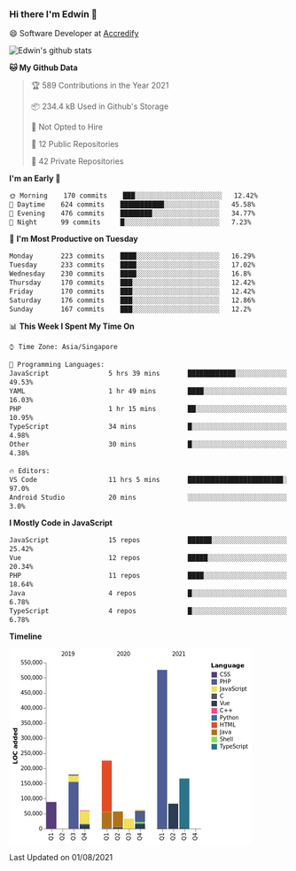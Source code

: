 ### Hi there I'm Edwin 👋


😄 Software Developer at [Accredify](https://accredify.io/)


![Edwin's github stats](https://github-readme-stats.vercel.app/api?username=edwinkkh&show_icons=true&count_private=true) 


<!--START_SECTION:waka-->
**🐱 My Github Data** 

> 🏆 589 Contributions in the Year 2021
 > 
> 📦 234.4 kB Used in Github's Storage 
 > 
> 🚫 Not Opted to Hire
 > 
> 📜 12 Public Repositories 
 > 
> 🔑 42 Private Repositories  
 > 
**I'm an Early 🐤** 

```text
🌞 Morning    170 commits    ███░░░░░░░░░░░░░░░░░░░░░░   12.42% 
🌆 Daytime    624 commits    ███████████░░░░░░░░░░░░░░   45.58% 
🌃 Evening    476 commits    ████████░░░░░░░░░░░░░░░░░   34.77% 
🌙 Night      99 commits     █░░░░░░░░░░░░░░░░░░░░░░░░   7.23%

```
📅 **I'm Most Productive on Tuesday** 

```text
Monday       223 commits    ████░░░░░░░░░░░░░░░░░░░░░   16.29% 
Tuesday      233 commits    ████░░░░░░░░░░░░░░░░░░░░░   17.02% 
Wednesday    230 commits    ████░░░░░░░░░░░░░░░░░░░░░   16.8% 
Thursday     170 commits    ███░░░░░░░░░░░░░░░░░░░░░░   12.42% 
Friday       170 commits    ███░░░░░░░░░░░░░░░░░░░░░░   12.42% 
Saturday     176 commits    ███░░░░░░░░░░░░░░░░░░░░░░   12.86% 
Sunday       167 commits    ███░░░░░░░░░░░░░░░░░░░░░░   12.2%

```


📊 **This Week I Spent My Time On** 

```text
⌚︎ Time Zone: Asia/Singapore

💬 Programming Languages: 
JavaScript               5 hrs 39 mins       ████████████░░░░░░░░░░░░░   49.53% 
YAML                     1 hr 49 mins        ████░░░░░░░░░░░░░░░░░░░░░   16.03% 
PHP                      1 hr 15 mins        ██░░░░░░░░░░░░░░░░░░░░░░░   10.95% 
TypeScript               34 mins             █░░░░░░░░░░░░░░░░░░░░░░░░   4.98% 
Other                    30 mins             █░░░░░░░░░░░░░░░░░░░░░░░░   4.38%

🔥 Editors: 
VS Code                  11 hrs 5 mins       ████████████████████████░   97.0% 
Android Studio           20 mins             ░░░░░░░░░░░░░░░░░░░░░░░░░   3.0%

```

**I Mostly Code in JavaScript** 

```text
JavaScript               15 repos            ██████░░░░░░░░░░░░░░░░░░░   25.42% 
Vue                      12 repos            █████░░░░░░░░░░░░░░░░░░░░   20.34% 
PHP                      11 repos            ████░░░░░░░░░░░░░░░░░░░░░   18.64% 
Java                     4 repos             █░░░░░░░░░░░░░░░░░░░░░░░░   6.78% 
TypeScript               4 repos             █░░░░░░░░░░░░░░░░░░░░░░░░   6.78%

```


**Timeline**

![Chart not found](https://raw.githubusercontent.com/edwinkkh/edwinkkh/master/charts/bar_graph.png) 


 Last Updated on 01/08/2021
<!--END_SECTION:waka-->


<!--
**edwinkkh/edwinkkh** is a ✨ _special_ ✨ repository because its `README.md` (this file) appears on your GitHub profile.

Here are some ideas to get you started:
- 🔭 I’m currently working on projects related to
- 🌱 I’m currently learning ...
- 👯 I’m looking to collaborate on ...
📫 How to reach me: 
- 🤔 I’m looking for help with ...
- 💬 Ask me about ...
- ⚡ Fun fact: ...
-->
